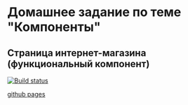 # Домашнее задание по теме "Компоненты"

## Страница интернет-магазина (функциональный компонент)

[![Build status](https://ci.appveyor.com/api/projects/status/4p97it56q3yg4233?svg=true)](https://ci.appveyor.com/project/oksana-danilova/ra-hw-store-func)

[github pages](https://oksana-danilova.github.io/ra-hw-store-func/)